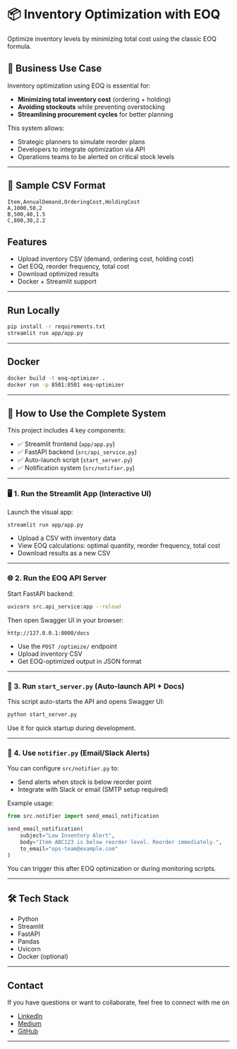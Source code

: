 
# 📦 Inventory Optimization with EOQ

Optimize inventory levels by minimizing total cost using the classic EOQ formula.

## 📘 Business Use Case

Inventory optimization using EOQ is essential for:
- **Minimizing total inventory cost** (ordering + holding)
- **Avoiding stockouts** while preventing overstocking
- **Streamlining procurement cycles** for better planning

This system allows:
- Strategic planners to simulate reorder plans
- Developers to integrate optimization via API
- Operations teams to be alerted on critical stock levels

---

## 🧪 Sample CSV Format

```csv
Item,AnnualDemand,OrderingCost,HoldingCost
A,1000,50,2
B,500,40,1.5
C,800,30,2.2
```

## Features
- Upload inventory CSV (demand, ordering cost, holding cost)
- Get EOQ, reorder frequency, total cost
- Download optimized results
- Docker + Streamlit support

---

## Run Locally
```bash
pip install -r requirements.txt
streamlit run app/app.py
```

---

## Docker
```bash
docker build -t eoq-optimizer .
docker run -p 8501:8501 eoq-optimizer
```

---

## 🚀 How to Use the Complete System

This project includes 4 key components:
- ✅ Streamlit frontend (`app/app.py`)
- ✅ FastAPI backend (`src/api_service.py`)
- ✅ Auto-launch script (`start_server.py`)
- ✅ Notification system (`src/notifier.py`)

---

### 🖥️ 1. Run the Streamlit App (Interactive UI)

Launch the visual app:
```bash
streamlit run app/app.py
```

- Upload a CSV with inventory data
- View EOQ calculations: optimal quantity, reorder frequency, total cost
- Download results as a new CSV

---

### 🌐 2. Run the EOQ API Server

Start FastAPI backend:
```bash
uvicorn src.api_service:app --reload
```

Then open Swagger UI in your browser:
```
http://127.0.0.1:8000/docs
```

- Use the `POST /optimize/` endpoint
- Upload inventory CSV
- Get EOQ-optimized output in JSON format

---

### 🧠 3. Run `start_server.py` (Auto-launch API + Docs)

This script auto-starts the API and opens Swagger UI:

```bash
python start_server.py
```

Use it for quick startup during development.

---

### 📩 4. Use `notifier.py` (Email/Slack Alerts)

You can configure `src/notifier.py` to:
- Send alerts when stock is below reorder point
- Integrate with Slack or email (SMTP setup required)

Example usage:

```python
from src.notifier import send_email_notification

send_email_notification(
    subject="Low Inventory Alert",
    body="Item ABC123 is below reorder level. Reorder immediately.",
    to_email="ops-team@example.com"
)
```

You can trigger this after EOQ optimization or during monitoring scripts.

---

## 🛠 Tech Stack

- Python
- Streamlit
- FastAPI
- Pandas
- Uvicorn
- Docker (optional)

---
## Contact

If you have questions or want to collaborate, feel free to connect with me on
- [LinkedIn](https://www.linkedin.com/in/amit-kharche)  
- [Medium](https://medium.com/@amitkharche14)  
- [GitHub](https://github.com/amitkharche)
---
